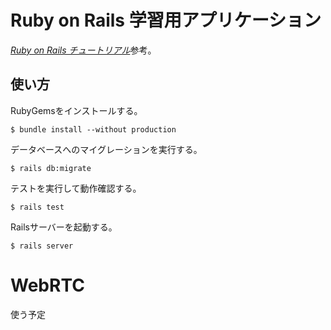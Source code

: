 # Ruby on Rails 学習用アプリケーション
[*Ruby on Rails チュートリアル*](https://railstutorial.jp/)参考。

## 使い方
RubyGemsをインストールする。
```
$ bundle install --without production
```
データベースへのマイグレーションを実行する。
```
$ rails db:migrate
```
テストを実行して動作確認する。
```
$ rails test
```
Railsサーバーを起動する。
```
$ rails server
```

# WebRTC
使う予定
